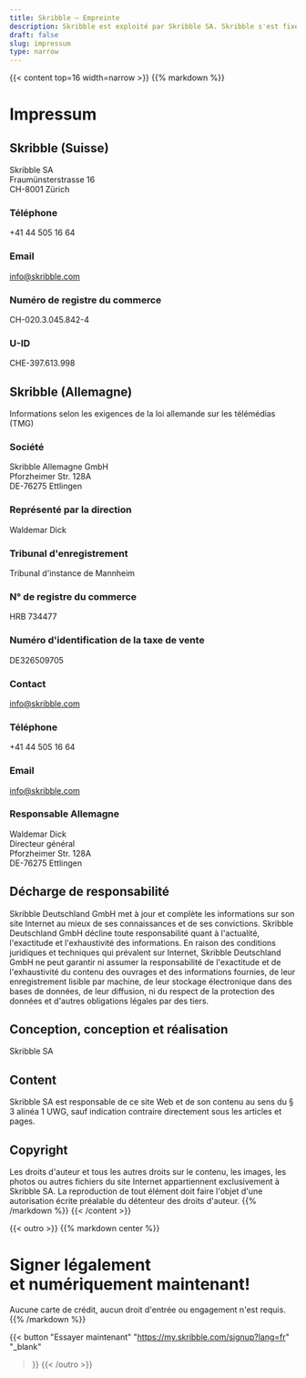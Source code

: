 ```yaml
---
title: Skribble – Empreinte
description: Skribble est exploité par Skribble SA. Skribble s'est fixé comme objectif de numériser les processus contractuels. Depuis sa fondation en 2018, une équipe croissante de Trust Shapers travaille à cet avenir.
draft: false
slug: impressum
type: narrow
---
```


{{< content top=16 width=narrow >}}
{{% markdown %}}
# Impressum

## Skribble (Suisse)
Skribble SA<br>
Fraumünsterstrasse 16<br>
CH-8001 Zürich

### Téléphone
+41 44 505 16 64

### Email
[info@skribble.com](mailto:info@skribble.com "info@skribble.com")

### Numéro de registre du commerce
CH-020.3.045.842-4

### U-ID
CHE-397.613.998

## Skribble (Allemagne)
Informations selon les exigences de la loi allemande sur les télémédias (TMG)

### Société
Skribble Allemagne GmbH<br>
Pforzheimer Str. 128A<br>
DE-76275 Ettlingen<br>

### Représenté par la direction
Waldemar Dick<br>

### Tribunal d'enregistrement
Tribunal d'instance de Mannheim

### N° de registre du commerce
HRB 734477

### Numéro d'identification de la taxe de vente
DE326509705

### Contact
[info@skribble.com](mailto:info@skribble.com "info@skribble.com")

### Téléphone
+41 44 505 16 64

### Email
[info@skribble.com](mailto:info@skribble.com "info@skribble.com")

### Responsable Allemagne
Waldemar Dick<br>
Directeur général<br>
Pforzheimer Str. 128A<br>
DE-76275 Ettlingen

## Décharge de responsabilité
Skribble Deutschland GmbH met à jour et complète les informations sur son site Internet au mieux de ses connaissances et de ses convictions. Skribble Deutschland GmbH décline toute responsabilité quant à l'actualité, l'exactitude et l'exhaustivité des informations. En raison des conditions juridiques et techniques qui prévalent sur Internet, Skribble Deutschland GmbH ne peut garantir ni assumer la responsabilité de l'exactitude et de l'exhaustivité du contenu des ouvrages et des informations fournies, de leur enregistrement lisible par machine, de leur stockage électronique dans des bases de données, de leur diffusion, ni du respect de la protection des données et d'autres obligations légales par des tiers.

## Conception, conception et réalisation
Skribble SA

## Content
Skribble SA est responsable de ce site Web et de son contenu au sens du § 3 alinéa 1 UWG, sauf indication contraire directement sous les articles et pages.

## Copyright
Les droits d'auteur et tous les autres droits sur le contenu, les images, les photos ou autres fichiers du site Internet appartiennent exclusivement à Skribble SA. La reproduction de tout élément doit faire l'objet d'une autorisation écrite préalable du détenteur des droits d'auteur.
{{% /markdown %}}
{{< /content >}}

[//]: # (--------------------------------------------------------------------------------------------------------------)

{{< outro >}}
{{% markdown center %}}
# Signer légalement <br class="hide-for-mobile">et numériquement maintenant!
Aucune carte de crédit, aucun droit d'entrée
ou engagement n'est requis.
{{% /markdown %}}

{{< button
  "Essayer maintenant"
  "https://my.skribble.com/signup?lang=fr"
  "_blank"
>}}
{{< /outro >}}